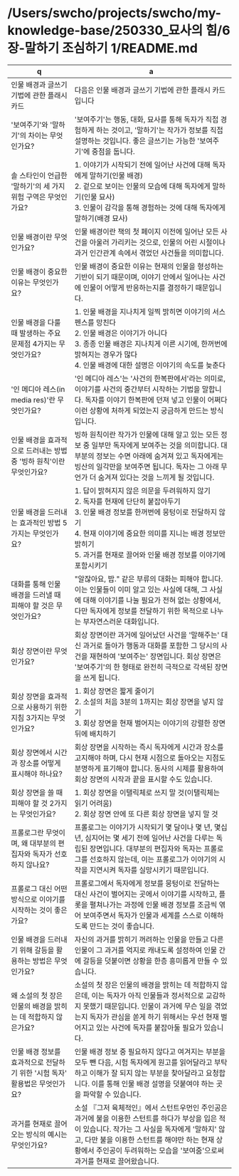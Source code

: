 # /Users/swcho/projects/swcho/my-knowledge-base/250330_묘사의 힘/6장-말하기 조심하기 1/README.md

 q  | a
--- | ---
인물 배경과 글쓰기 기법에 관한 플래시 카드	| 다음은 인물 배경과 글쓰기 기법에 관한 플래시 카드입니다
'보여주기'와 '말하기'의 차이는 무엇인가요?	| '보여주기'는 행동, 대화, 묘사를 통해 독자가 직접 경험하게 하는 것이고, '말하기'는 작가가 정보를 직접 설명하는 것입니다. 좋은 글쓰기는 가능한 '보여주기'에 중점을 둡니다.
솔 스타인이 언급한 '말하기'의 세 가지 위험 구역은 무엇인가요?	| 1. 이야기가 시작되기 전에 일어난 사건에 대해 독자에게 말하기(인물 배경)<br/>2. 겉으로 보이는 인물의 모습에 대해 독자에게 말하기(인물 묘사)<br/>3. 인물이 감각을 통해 경험하는 것에 대해 독자에게 말하기(배경 묘사)
인물 배경이란 무엇인가요?	| 인물 배경이란 책의 첫 페이지 이전에 일어난 모든 사건을 아울러 가리키는 것으로, 인물의 어린 시절이나 과거 인간관계 속에서 겪었던 사건들을 의미합니다.
인물 배경이 중요한 이유는 무엇인가요?	| 인물 배경이 중요한 이유는 현재의 인물을 형성하는 기반이 되기 때문이며, 이야기 안에서 일어나는 사건에 인물이 어떻게 반응하는지를 결정하기 때문입니다.
인물 배경을 다룰 때 발생하는 주요 문제점 4가지는 무엇인가요?	| 1. 인물 배경을 지나치게 일찍 밝히면 이야기의 서스펜스를 망친다<br/>2. 인물 배경은 이야기가 아니다<br/>3. 종종 인물 배경은 지나치게 이른 시기에, 한꺼번에 밝혀지는 경우가 많다<br/>4. 인물 배경에 대한 설명은 이야기의 속도를 늦춘다
'인 메디아 레스(in media res)'란 무엇인가요?	| '인 메디아 레스'는 '사건의 한복판에서'라는 의미로, 이야기를 사건의 중간부터 시작하는 기법을 말합니다. 독자를 이야기 한복판에 던져 넣고 인물이 어쩌다 이런 상황에 처하게 되었는지 궁금하게 만드는 방식입니다.
인물 배경을 효과적으로 드러내는 방법 중 '빙하 원칙'이란 무엇인가요?	| 빙하 원칙이란 작가가 인물에 대해 알고 있는 모든 정보 중 일부만 독자에게 보여주는 것을 의미합니다. 대부분의 정보는 수면 아래에 숨겨져 있고 독자에게는 빙산의 일각만을 보여주면 됩니다. 독자는 그 아래 무언가 더 숨겨져 있다는 것을 느끼게 될 것입니다.
인물 배경을 드러내는 효과적인 방법 5가지는 무엇인가요?	| 1. 답이 밝혀지지 않은 의문을 두려워하지 않기<br/>2. 독자를 현재에 단단히 붙잡아두기<br/>3. 인물 배경 정보를 한꺼번에 뭉텅이로 전달하지 않기<br/>4. 현재 이야기에 중요한 의미를 지니는 배경 정보만 밝히기<br/>5. 과거를 현재로 끌어와 인물 배경 정보를 이야기에 포함시키기
대화를 통해 인물 배경을 드러낼 때 피해야 할 것은 무엇인가요?	| "알잖아요, 밥." 같은 부류의 대화는 피해야 합니다. 이는 인물들이 이미 알고 있는 사실에 대해, 그 사실에 대해 이야기를 나눌 필요가 전혀 없는 상황에서, 다만 독자에게 정보를 전달하기 위한 목적으로 나누는 부자연스러운 대화입니다.
회상 장면이란 무엇인가요?	| 회상 장면이란 과거에 일어났던 사건을 '말해주는' 대신 과거로 돌아가 행동과 대화를 포함한 그 당시의 사건을 재현하여 '보여주는' 장면입니다. 회상 장면은 '보여주기'의 한 형태로 완전히 극적으로 각색된 장면을 쓰게 됩니다.
회상 장면을 효과적으로 사용하기 위한 지침 3가지는 무엇인가요?	| 1. 회상 장면은 짧게 줄이기<br/>2. 소설의 처음 3분의 1까지는 회상 장면을 넣지 않기<br/>3. 회상 장면을 현재 벌어지는 이야기의 강렬한 장면 뒤에 배치하기
회상 장면에서 시간과 장소를 어떻게 표시해야 하나요?	| 회상 장면을 시작하는 즉시 독자에게 시간과 장소를 고지해야 하며, 다시 현재 시점으로 돌아오는 지점도 분명하게 표기해야 합니다. 동사의 시제를 활용하여 회상 장면의 시작과 끝을 표시할 수도 있습니다.
회상 장면을 쓸 때 피해야 할 것 2가지는 무엇인가요?	| 1. 회상 장면을 이탤릭체로 쓰지 말 것(이탤릭체는 읽기 어려움)<br/>2. 회상 장면 안에 또 다른 회상 장면을 넣지 말 것
프롤로그란 무엇이며, 왜 대부분의 편집자와 독자가 선호하지 않나요?	| 프롤로그는 이야기가 시작되기 몇 달이나 몇 년, 몇십 년, 심지어는 몇 세기 전에 일어난 사건을 다루는 독립된 장면입니다. 대부분의 편집자와 독자는 프롤로그를 선호하지 않는데, 이는 프롤로그가 이야기의 시작을 지연시켜 독자를 실망시키기 때문입니다.
프롤로그 대신 어떤 방식으로 이야기를 시작하는 것이 좋은가요?	| 프롤로그에서 독자에게 정보를 뭉텅이로 전달하는 대신 사건이 벌어지는 곳에서 이야기를 시작하고, 플롯을 펼쳐나가는 과정에 인물 배경 정보를 조금씩 엮어 보여주면서 독자가 인물과 세계를 스스로 이해하도록 만드는 것이 좋습니다.
인물 배경을 드러내기 위해 갈등을 활용하는 방법은 무엇인가요?	| 자신의 과거를 밝히기 꺼려하는 인물을 만들고 다른 인물이 그 과거를 억지로 캐내도록 설정하여 인물 간에 갈등을 덧붙이면 상황을 한층 흥미롭게 만들 수 있습니다.
왜 소설의 첫 장은 인물의 배경을 밝히는 데 적합하지 않은가요?	| 소설의 첫 장은 인물의 배경을 밝히는 데 적합하지 않은데, 이는 독자가 아직 인물들과 정서적으로 교감하지 못했기 때문입니다. 인물이 과거에 무슨 일을 겪었는지 독자가 관심을 쏟게 하기 위해서는 우선 현재 벌어지고 있는 사건에 독자를 붙잡아둘 필요가 있습니다.
인물 배경 정보를 효과적으로 전달하기 위한 '시험 독자' 활용법은 무엇인가요?	| 인물 배경 정보 중 필요하지 않다고 여겨지는 부분을 모두 뺀 다음, 시험 독자에게 원고를 읽어달라고 부탁하고 이해가 잘 되지 않는 부분을 찾아달라고 요청합니다. 이를 통해 인물 배경 설명을 덧붙여야 하는 곳을 파악할 수 있습니다.
과거를 현재로 끌어오는 방식의 예시는 무엇인가요?	| 소설 『그저 육체적인』에서 스턴트우먼인 주인공은 과거에 불을 이용한 스턴트를 하다가 부상을 입은 적이 있습니다. 작가는 그 사실을 독자에게 '말하지' 않고, 다만 불을 이용한 스턴트를 해야만 하는 현재 상황에서 주인공이 두려워하는 모습을 '보여줌'으로써 과거를 현재로 끌어왔습니다.